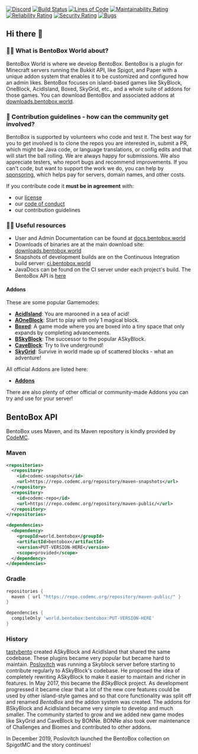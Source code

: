 [![Discord](https://img.shields.io/discord/272499714048524288.svg?logo=discord)](https://discord.bentobox.world)
[![Build Status](https://ci.codemc.org/buildStatus/icon?job=BentoBoxWorld/BentoBox)](https://ci.codemc.org/job/BentoBoxWorld/job/BentoBox/)
[![Lines of Code](https://sonarcloud.io/api/project_badges/measure?project=BentoBoxWorld_BentoBox&metric=ncloc)](https://sonarcloud.io/dashboard?id=BentoBoxWorld_BentoBox)
[![Maintainability Rating](https://sonarcloud.io/api/project_badges/measure?project=BentoBoxWorld_BentoBox&metric=sqale_rating)](https://sonarcloud.io/dashboard?id=BentoBoxWorld_BentoBox)
[![Reliability Rating](https://sonarcloud.io/api/project_badges/measure?project=BentoBoxWorld_BentoBox&metric=reliability_rating)](https://sonarcloud.io/dashboard?id=BentoBoxWorld_BentoBox)
[![Security Rating](https://sonarcloud.io/api/project_badges/measure?project=BentoBoxWorld_BentoBox&metric=security_rating)](https://sonarcloud.io/dashboard?id=BentoBoxWorld_BentoBox)
[![Bugs](https://sonarcloud.io/api/project_badges/measure?project=BentoBoxWorld_BentoBox&metric=bugs)](https://sonarcloud.io/dashboard?id=BentoBoxWorld_BentoBox)


## Hi there 👋

### 🙋‍♀️ What is BentoBox World about?

BentoBox World is where we develop BentoBox. BentoBox is a plugin for Minecraft servers running the Bukkit API, like Spigot, and Paper
with a unique addon system that enables it to be customized and configured how an admin likes. 
BentoBox focuses on island-based games like SkyBlock, OneBlock, AcidIsland, Boxed, SkyGrid, etc., and a whole suite of addons for
those games. You can download BentoBox and associated addons at [downloads.bentobox.world](https://downloads.bentobox.world).

### 🌈 Contribution guidelines - how can the community get involved?

BentoBox is supported by volunteers who code and test it. The best way for you to get involved is to clone the repos you are interested in, 
submit a PR, which might be Java code, or language translations, or config edits and that will start the ball rolling. We are always happy for
submissions. We also appreciate testers, who report bugs and recommend improvements. If you can't code, but want to support the work we do,
you can help by [sponsoring](https://github.com/sponsors/tastybento), which helps pay for servers, domain names, and other costs.

If you contribute code it **must be in agreement** with:
* our [license](https://github.com/BentoBoxWorld/BentoBox/blob/develop/LICENSE)
* our [code of conduct](https://github.com/BentoBoxWorld/.github/blob/master/CODE_OF_CONDUCT.md)
* our contribution guidelines

### 👩‍💻 Useful resources

- User and Admin Documentation can be found at [docs.bentobox.world](https://docs.bentobox.world)
- Downloads of binaries are at the main download site: [downloads.bentobox.world](https://downloads.bentobox.world)
- Snapshots of development builds are on the Continuous Integration build server: [ci.bentobox.world](https://ci.bentobox.world)
- JavaDocs can be found on the CI server under each project's build. The BentoBox API is [here](https://ci.codemc.io/job/BentoBoxWorld/job/BentoBox/ws/target/apidocs/index.html)

#### Addons
These are some popular Gamemodes:
* [**AcidIsland**](https://github.com/BentoBoxWorld/AcidIsland): You are marooned in a sea of acid!
* [**AOneBlock**](https://github.com/BentoBoxWorld/AOneBlock): Start to play with only 1 magical block.
* [**Boxed**](https://github.com/BentoBoxWorld/Boxed): A game mode where you are boxed into a tiny space that only expands by completing advancements.
* [**BSkyBlock**](https://github.com/BentoBoxWorld/BSkyBlock): The successor to the popular ASkyBlock.
* [**CaveBlock**](https://github.com/BentoBoxWorld/CaveBlock): Try to live underground!
* [**SkyGrid**](https://github.com/BentoBoxWorld/SkyGrid): Survive in world made up of scattered blocks - what an adventure!

All official Addons are listed here:
* [**Addons**](https://github.com/BentoBoxWorld/BentoBox/blob/develop/ADDON.md)

There are also plenty of other official or community-made Addons you can try and use for your server!

## BentoBox API

BentoBox uses Maven, and its Maven repository is kindly provided by [CodeMC](https://codemc.org).

### Maven
```xml
<repositories>
  <repository>
    <id>codemc-snapshots</id>
    <url>https://repo.codemc.org/repository/maven-snapshots</url>
  </repository>
  <repository>
    <id>codemc-repo</id>
    <url>https://repo.codemc.org/repository/maven-public/</url>
  </repository>
</repositories>

<dependencies>
  <dependency>
    <groupId>world.bentobox</groupId>
    <artifactId>bentobox</artifactId>
    <version>PUT-VERSION-HERE</version>
    <scope>provided</scope>
  </dependency>
</dependencies>
```

### Gradle
```groovy
repositories {
  maven { url "https://repo.codemc.org/repository/maven-public/" }
}

dependencies {
  compileOnly 'world.bentobox:bentobox:PUT-VERSION-HERE'
}
```

### History

[tastybento](https://github.com/tastybento) created ASkyBlock and AcidIsland that shared the same codebase. These plugins became very popular but became hard to maintain.
[Poslovitch](https://github.com/Poslovitch) was running a Skyblock server before starting to contribute regularly to ASkyBlock's codebase. He proposed the idea of completely rewriting ASkyBlock
to make it easier to maintain and richer in features. In May 2017, this became the *BSkyBlock* project. As development progressed it became clear that a lot of the new core features could be used by other
island-style games and so that core functionality was split off and renamed *BentoBox* and the addon system was created. The addons for BSkyBlock and AcidIsland became very simple to develop and much smaller. 
The community started to grow and we added new game modes like SkyGrid and CaveBlock by BONNe. BONNe also took over maintenance of Challenges and Biomes and contributed to other addons.  

In December 2019, Poslovitch launched the BentoBox collection on SpigotMC and the story continues! 

